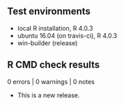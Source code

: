 ## Test environments
* local R installation, R 4.0.3
* ubuntu 16.04 (on travis-ci), R 4.0.3
* win-builder (release)

## R CMD check results

0 errors | 0 warnings | 0 notes

* This is a new release.
